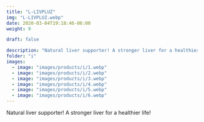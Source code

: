 ```yaml
---
title: "L-LIVPLUZ"
img: "L-LIVPLUZ.webp"
date: 2020-03-04T19:18:46-06:00
weight: 9

draft: false

description: "Natural liver supporter! A stronger liver for a healthier life!"
folder: "i"
images:
  - image: "images/products/i/1.webp"
  - image: "images/products/i/2.webp"
  - image: "images/products/i/3.webp"
  - image: "images/products/i/4.webp"
  - image: "images/products/i/5.webp"
  - image: "images/products/i/6.webp"
---
```


Natural liver supporter! A stronger liver for a healthier life!
